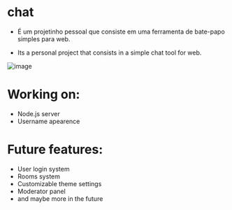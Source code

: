 # chat
- É um projetinho pessoal que consiste em uma ferramenta de bate-papo simples para web.

* Its a personal project that consists in a simple chat tool for web. 

![image](https://user-images.githubusercontent.com/90324497/157098219-6453a517-2ecc-47c0-b828-7369d5df5a3e.png)

# Working on:
* Node.js server
* Username apearence

# Future features:
* User login system
* Rooms system
* Customizable theme settings
* Moderator panel
* and maybe more in the future
